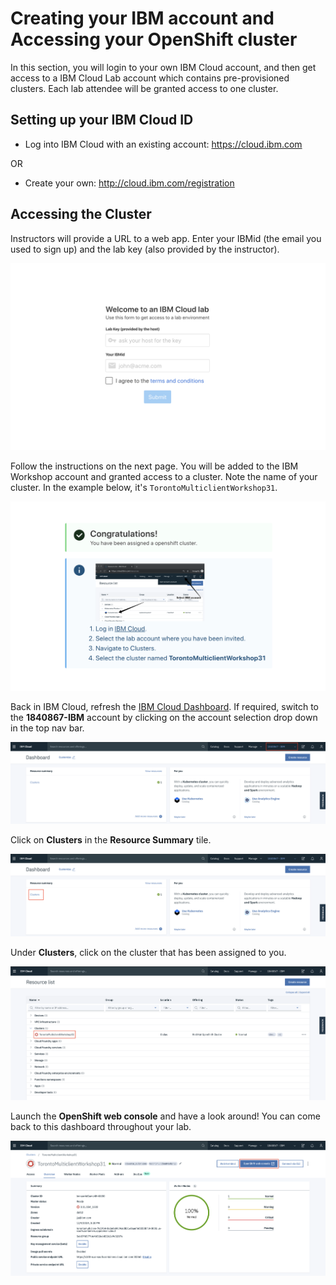 # Creating your IBM account and Accessing your OpenShift cluster

In this section, you will login to your own IBM Cloud account, and then get access to a IBM Cloud Lab account which contains pre-provisioned clusters. Each lab attendee will be granted access to one cluster.

## Setting up your IBM Cloud ID

* Log into IBM Cloud with an existing account: <https://cloud.ibm.com>

OR

* Create your own: <http://cloud.ibm.com/registration>

## Accessing the Cluster

Instructors will provide a URL to a web app. Enter your IBMid (the email you used to sign up) and the lab key (also provided by the instructor).

![Get clusters app](../images/get-clusters.png)

Follow the instructions on the next page. You will be added to the IBM Workshop account and granted access to a cluster. Note the name of your cluster. In the example below, it's `TorontoMulticlientWorkshop31`.

![Instructions to access cluster](../images/access-clusters.png)

Back in IBM Cloud, refresh the [IBM Cloud Dashboard](https://cloud.ibm.com). If required, switch to the **1840867-IBM** account by clicking on the account selection drop down in the top nav bar.

![IBM Account](../images/ibmaccount.png)

Click on **Clusters** in the **Resource Summary** tile.

![Find the Resource Summary tile](../images/dashboard.png)

Under **Clusters**, click on the cluster that has been assigned to you.

![Choose a cluster](../images/clusters-overview.png)

Launch the **OpenShift web console** and have a look around! You can come back to this dashboard throughout your lab.

![Launch the OpenShift web console](../images/launch-console.png)
